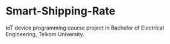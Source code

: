 # Smart-Shipping-Rate
IoT device programming course project in Bachelor of Electrical Engineering, Telkom University.
